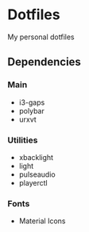 # Dotfiles

My personal dotfiles

## Dependencies

### Main

- i3-gaps
- polybar
- urxvt

### Utilities

- xbacklight
- light
- pulseaudio
- playerctl

### Fonts

- Material Icons

